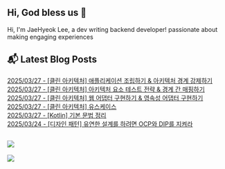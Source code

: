 
## Hi, God bless us 👋
Hi, I'm JaeHyeok Lee, a dev writing backend developer! passionate about making engaging experiences

## 📬 Latest Blog Posts
[2025/03/27 - [클린 아키텍처] 애플리케이션 조립하기 &amp; 아키텍처 경계 강제하기](https://icecupregular.tistory.com/8) <br/>
[2025/03/27 - [클린 아키텍처] 아키텍처 요소 테스트 전략 &amp; 경계 간 매핑하기](https://icecupregular.tistory.com/7) <br/>
[2025/03/27 - [클린 아키텍처] 웹 어댑터 구현하기 &amp; 영속성 어댑터 구현하기](https://icecupregular.tistory.com/6) <br/>
[2025/03/27 - [클린 아키텍처] 유스케이스](https://icecupregular.tistory.com/5) <br/>
[2025/03/27 - [Kotlin] 기본 문법 정리](https://icecupregular.tistory.com/4) <br/>
[2025/03/24 - [디자인 패턴] 유연한 설계를 하려면 OCP와 DIP를 지켜라](https://icecupregular.tistory.com/3) <br/>

## [![](https://mazassumnida.wtf/api/mini/generate_badge?boj=hazardous10)](https://solved.ac/hazardous10/)
![](https://hits.seeyoufarm.com/api/count/incr/badge.svg?url=https%3A%2F%2Fgithub.com%2Fohksj77&count_bg=%2329B0C6&title_bg=%23434343&icon=&icon_color=%23E7E7E7&title=&edge_flat=false)
